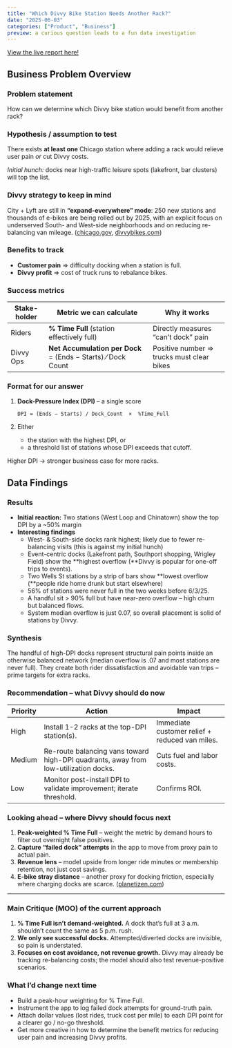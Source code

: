 ```yaml
---
title: "Which Divvy Bike Station Needs Another Rack?"
date: "2025-06-03"
categories: ["Product", "Business"]
preview: a curious question leads to a fun data investigation
---
```


[View the live report here!](https://divvy-live.vercel.app/)

## Business Problem Overview

### Problem statement

How can we determine which Divvy bike station would benefit from another rack?

### Hypothesis / assumption to test

There exists **at least one** Chicago station where adding a rack would relieve user pain *or* cut Divvy costs.

*Initial hunch:* docks near high-traffic leisure spots (lakefront, bar clusters) will top the list.


### Divvy strategy to keep in mind

City + Lyft are still in **“expand-everywhere” mode**: 250 new stations and thousands of e-bikes are being rolled out by 2025, with an explicit focus on underserved South- and West-side neighborhoods and on reducing re-balancing van mileage. ([chicago.gov](https://www.chicago.gov/city/en/depts/cdot/provdrs/bike/news/2023/october/new-divvy-stations-and-bikes-coming-to-chicago-as-part-of-contin.html?utm_source=chatgpt.com), [divvybikes.com](https://divvybikes.com/explore-chicago/expansion-temp?utm_source=chatgpt.com))


### Benefits to track

- **Customer pain** ⇒ difficulty docking when a station is full.
- **Divvy profit** ⇒ cost of truck runs to rebalance bikes.


### Success metrics

| **Stake-holder** | **Metric we can calculate** | **Why it works** |
| --- | --- | --- |
| Riders | **% Time Full** (station effectively full) | Directly measures “can’t dock” pain |
| Divvy Ops | **Net Accumulation per Dock** = (Ends − Starts) ⁄ Dock Count | Positive number ⇒ trucks must clear bikes |


### Format for our answer

1. **Dock-Pressure Index (DPI)** – a single score
    
    ```
    DPI = (Ends − Starts) / Dock_Count  ×  %Time_Full
    ```
    
2. Either
    - the station with the highest DPI, or
    - a threshold list of stations whose DPI exceeds that cutoff.

Higher DPI → stronger business case for more racks.


## Data Findings

### Results

- **Initial reaction:** Two stations (West Loop and Chinatown) show the top DPI by a ~50% margin
- **Interesting findings**
    - West- & South-side docks rank highest; likely due to fewer re-balancing visits (this is against my initial hunch)
    - Event-centric docks (Lakefront path, Southport shopping, Wrigley Field) show the **highest overflow (**Divvy is popular for one-off trips to events).
    - Two Wells St stations by a strip of bars show **lowest overflow (**people ride home drunk but start elsewhere)
    - 56% of stations were never full in the two weeks before 6/3/25.
    - A handful sit > 90% full but have near-zero overflow – high churn but balanced flows.
    - System median overflow is just 0.07, so overall placement is solid of stations by Divvy.

### Synthesis

The handful of high-DPI docks represent structural pain points inside an otherwise balanced network (median overflow is .07 and most stations are never full). They create both rider dissatisfaction and avoidable van trips – prime targets for extra racks.


### Recommendation – what Divvy should do now

| **Priority** | **Action** | **Impact** |
| --- | --- | --- |
| High | Install 1-2 racks at the top-DPI station(s). | Immediate customer relief + reduced van miles. |
| Medium | Re-route balancing vans toward high-DPI quadrants, away from low-utilization docks. | Cuts fuel and labor costs. |
| Low | Monitor post-install DPI to validate improvement; iterate threshold. | Confirms ROI. |


### Looking ahead – where Divvy should focus next

1. **Peak-weighted % Time Full** – weight the metric by demand hours to filter out overnight false positives.
2. **Capture “failed dock” attempts** in the app to move from proxy pain to actual pain.
3. **Revenue lens** – model upside from longer ride minutes or membership retention, not just cost savings.
4. **E-bike stray distance** – another proxy for docking friction, especially where charging docks are scarce. ([planetizen.com](https://www.planetizen.com/news/2024/05/128815-e-bikes-contributing-bike-share-growth?utm_source=chatgpt.com))

---

### Main Critique (MOO) of the current approach

1. **% Time Full isn’t demand-weighted.** A dock that’s full at 3 a.m. shouldn’t count the same as 5 p.m. rush.
2. **We only see successful docks.** Attempted/diverted docks are invisible, so pain is understated.
3. **Focuses on cost avoidance, not revenue growth.** Divvy may already be tracking re-balancing costs; the model should also test revenue-positive scenarios.


### What I’d change next time

- Build a peak-hour weighting for % Time Full.
- Instrument the app to log failed dock attempts for ground-truth pain.
- Attach dollar values (lost rides, truck cost per mile) to each DPI point for a clearer go / no-go threshold.
- Get more creative in how to determine the benefit metrics for reducing user pain and increasing Divvy profits.